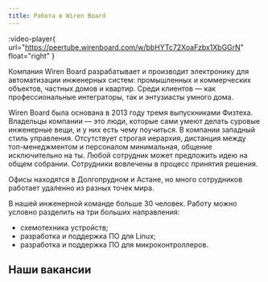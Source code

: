 ```yaml
---
title: Работа в Wiren Board
---
```


:video-player{
    url="https://peertube.wirenboard.com/w/bbHYTc72XoaFzbx1XbGGrN"
    float="right"
}

Компания Wiren Board разрабатывает и производит электронику для автоматизации инженерных систем: промышленных и коммерческих объектов, частных домов и квартир. Среди клиентов — как профессиональные интеграторы, так и энтузиасты умного дома.

Wiren Board была основана в 2013 году тремя выпускниками Физтеха. Владельцы компании — это люди, которые сами умеют делать суровые инженерные вещи, и у них есть чему поучиться. В компании западный стиль управления. Отсутствует строгая иерархия, дистанция между топ-менеджментом и персоналом минимальная, общение исключительно на ты. Любой сотрудник может предложить идею на общем собрании. Сотрудники вовлечены в процесс принятия решения.

Офисы находятся в Долгопрудном и Астане, но много сотрудников работает удаленно из разных точек мира.

В нашей инженерной команде больше 30 человек. Работу можно условно разделить на три больших направления:
* схемотехника устройств;
* разработка и поддержка ПО для Linux;
* разработка и поддержка ПО для микроконтроллеров.

## Наши вакансии

